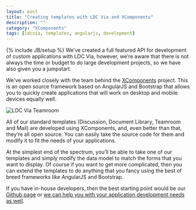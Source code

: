 ```yaml
---
layout: post
title: "Creating templates with LDC Via and XComponents"
description: ""
category: "XComponents"
tags: [ldcvia, templates, angularjs, development]
---
```

{% include JB/setup %}
We’ve created a full featured API for development of custom applications with LDC Via, however, we’re aware that there is not always the time or budget to do large development projects, so we have also given you a jumpstart.

We’ve worked closely with the team behind the [XComponents](http://xcomponents.org/) project. This is an open source framework based on AngularJS and Bootstrap that allows you to quickly create applications that will work on desktop and mobile devices equally well.

![LDC Via Teamroom](http://ldcvia.s3.amazonaws.com/Teamroom.png)

All of our standard templates (Discussion, Document Library, Teamroom and Mail) are developed using XComponents, and, even better than that, they’re all open source. You can easily take the source code for them and modify it to fit the needs of your applications.

At the simplest end of the spectrum, you’ll be able to take one of our templates and simply modify the data model to match the forms that you want to display. Of course if you want to get more complicated, then you can extend the templates to do anything that you fancy using the best of breed frameworks like AngularJS and Bootstrap.

If you have in-house developers, then the best starting point would be our [Github page](https://github.com/LonDC) or [we can help you with your application development needs as well](http://ldcvia.com/services.html).


